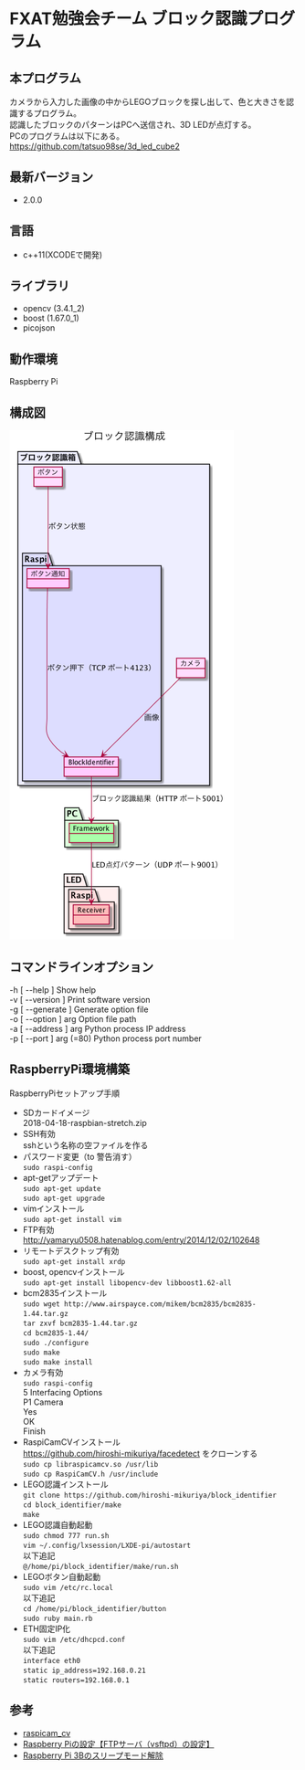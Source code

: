# FXAT勉強会チーム ブロック認識プログラム


## 本プログラム

カメラから入力した画像の中からLEGOブロックを探し出して、色と大きさを認識するプログラム。  
認識したブロックのパターンはPCへ送信され、3D LEDが点灯する。  
PCのプログラムは以下にある。    
https://github.com/tatsuo98se/3d_led_cube2

## 最新バージョン

- 2.0.0

## 言語

- c++11(XCODEで開発)

## ライブラリ

- opencv (3.4.1_2)
- boost (1.67.0_1)
- picojson

## 動作環境

Raspberry Pi

## 構成図

![](spec/block_identifier.png)

## コマンドラインオプション

  -h [ --help ]            Show help  
  -v [ --version ]         Print software version  
  -g [ --generate ]        Generate option file  
  -o [ --option ] arg      Option file path  
  -a [ --address ] arg     Python process IP address  
  -p [ --port ] arg (=80)  Python process port number  

## RaspberryPi環境構築

RaspberryPiセットアップ手順

* SDカードイメージ  
2018-04-18-raspbian-stretch.zip
* SSH有効  
sshという名称の空ファイルを作る
* パスワード変更（to 警告消す）  
`sudo raspi-config`
* apt-getアップデート  
`sudo apt-get update`  
`sudo apt-get upgrade`
* vimインストール  
`sudo apt-get install vim`
* FTP有効  
http://yamaryu0508.hatenablog.com/entry/2014/12/02/102648
* リモートデスクトップ有効  
`sudo apt-get install xrdp`
* boost, opencvインストール  
`sudo apt-get install libopencv-dev libboost1.62-all`
* bcm2835インストール  
`sudo wget http://www.airspayce.com/mikem/bcm2835/bcm2835-1.44.tar.gz`  
`tar zxvf bcm2835-1.44.tar.gz`  
`cd bcm2835-1.44/`  
`sudo ./configure`  
`sudo make`  
`sudo make install`  
* カメラ有効  
`sudo raspi-config`  
5 Interfacing Options  
P1 Camera  
Yes  
OK  
Finish  
* RaspiCamCVインストール  
https://github.com/hiroshi-mikuriya/facedetect をクローンする  
`sudo cp libraspicamcv.so /usr/lib`  
`sudo cp RaspiCamCV.h /usr/include`
* LEGO認識インストール  
`git clone https://github.com/hiroshi-mikuriya/block_identifier`  
`cd block_identifier/make`  
`make`
* LEGO認識自動起動  
`sudo chmod 777 run.sh`  
`vim ~/.config/lxsession/LXDE-pi/autostart`  
以下追記  
`@/home/pi/block_identifier/make/run.sh`
* LEGOボタン自動起動  
`sudo vim /etc/rc.local`  
以下追記  
`cd /home/pi/block_identifier/button`  
`sudo ruby main.rb`  
* ETH固定IP化  
`sudo vim /etc/dhcpcd.conf`  
以下追記  
`interface eth0`  
`static ip_address=192.168.0.21`  
`static routers=192.168.0.1`

## 参考
* [raspicam_cv](https://github.com/robidouille/robidouille/tree/master/raspicam_cv)
* [Raspberry Piの設定【FTPサーバ（vsftpd）の設定】](http://yamaryu0508.hatenablog.com/entry/2014/12/02/102648)
* [Raspberry Pi 3Bのスリープモード解除](http://www.pentacreation.com/blog/2017/07/170712.html)
